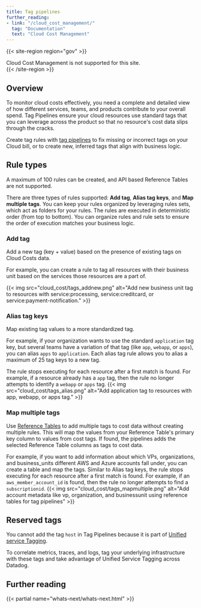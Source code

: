 ```yaml
---
title: Tag pipelines
further_reading:
- link: "/cloud_cost_management/"
  tag: "Documentation"
  text: "Cloud Cost Management"
---
```


{{< site-region region="gov" >}}
<div class="alert alert-warning">Cloud Cost Management is not supported for this site.</div>
{{< /site-region >}}

## Overview

To monitor cloud costs effectively, you need a complete and detailed view of how different services, teams, and products contribute to your overall spend. Tag Pipelines ensure your cloud resources use standard tags that you can leverage across the product so that no resource's cost data slips through the cracks.

Create tag rules with [tag pipelines][1] to fix missing or incorrect tags on your Cloud bill, or to create new, inferred tags that align with business logic.

## Rule types

<div class="alert alert-warning"> A maximum of 100 rules can be created, and API based Reference Tables are not supported. </div>

There are three types of rules supported: **Add tag**, **Alias tag keys**, and **Map multiple tags**. You can keep your rules organized by leveraging rules sets, which act as folders for your rules. The rules are executed in deterministic order (from top to bottom). You can organize rules and rule sets to ensure the order of execution matches your business logic.

### Add tag

Add a new tag (key + value) based on the presence of existing tags on Cloud Costs data.

For example, you can create a rule to tag all resources with their business unit based on the services those resources are a part of.

{{< img src="cloud_cost/tags_addnew.png" alt="Add new business unit tag to resources with service:processing, service:creditcard, or service:payment-notification." >}}

### Alias tag keys

  Map existing tag values to a more standardized tag.

For example, if your organization wants to use the standard `application` tag key, but several teams have a variation of that tag (like `app`, `webapp`, or `apps`), you can alias `apps` to `application`. Each alias tag rule allows you to alias a maximum of 25 tag keys to a new tag.

The rule stops executing for each resource after a first match is found. For example, if a resource already has a `app` tag, then the rule no longer attempts to identify a `webapp` or `apps` tag.
{{< img src="cloud_cost/tags_alias.png" alt="Add application tag to resources with app, webapp, or apps tag." >}}

### Map multiple tags

Use [Reference Tables][2] to add multiple tags to cost data without creating multiple rules. This will map the values from your Reference Table's primary key column to values from cost tags. If found, the pipelines adds the selected Reference Table columns as tags to cost data.

For example, if you want to add information about which VPs, organizations, and business_units different AWS and Azure accounts fall under, you can create a table and map the tags. Similar to Alias tag keys, the rule stops executing for each resource after a first match is found. For example, if an `aws_member_account_id` is found, then the rule no longer attempts to find a `subscriptionid`.
{{< img src="cloud_cost/tags_mapmultiple.png" alt="Add account metadata like vp, organization, and businessunit using reference tables for tag pipelines" >}}

## Reserved tags
You cannot add the tag `host` in Tag Pipelines because it is part of [Unified service Tagging][3].

To correlate metrics, traces, and logs, tag your underlying infrastructure with these tags and take advantage of Unified Service Tagging across Datadog.

## Further reading

{{< partial name="whats-next/whats-next.html" >}}

[1]: https://app.datadoghq.com/cost/tag-pipelines
[2]: https://docs.datadoghq.com/integrations/guide/reference-tables/?tab=manualupload
[3]: https://docs.datadoghq.com/getting_started/tagging/unified_service_tagging/
